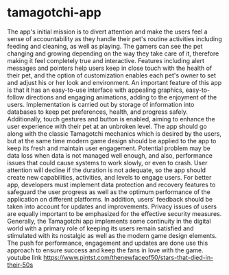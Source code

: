 # tamagotchi-app
The app's initial mission is to divert attention and make the users feel a sense of accountability as they handle their pet's routine activities including feeding and cleaning, as well as playing. The gamers can see the pet changing and growing depending on the way they take care of it, therefore making it feel completely true and interactive. Features including alert messages and pointers help users keep in close touch with the health of their pet, and the option of customization enables each pet's owner to set and adjust his or her look and environment. An important feature of this app is that it has an easy-to-use interface with appealing graphics, easy-to-follow directions and engaging animations, adding to the enjoyment of the users. Implementation is carried out by storage of information into databases to keep pet preferences, health, and progress safely. Additionally, touch gestures and button is enabled, aiming to enhance the user experience with their pet at an unbroken level. The app should go along with the classic Tamagotchi mechanics which is desired by the users, but at the same time modern game design should be applied to the app to keep its fresh and maintain user engagement. Potential problem may be data loss when data is not managed well enough, and also, performance issues that could cause systems to work slowly, or even to crash. User attention will decline if the duration is not adequate, so the app should create new capabilities, activities, and levels to engage users. For better app, developers must implement data protection and recovery features to safeguard the user progress as well as the optimum performance of the application on different platforms. In addition, users' feedback should be taken into account for updates and improvements. Privacy issues of users are equally important to be emphasized for the effective security measures. Generally, the Tamagotchi app implements some continuity in the digital world with a primary role of keeping its users remain satisfied and stimulated with its nostalgic as well as the modern game design elements. The push for performance, engagement and updates are done use this approach to ensure success and keep the fans in love with the game.
youtube link
https://www.pintst.com/thenewfaceof50/stars-that-died-in-their-50s
















